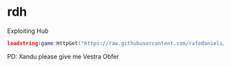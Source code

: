 # rdh
Exploiting Hub

```lua
loadstring(game:HttpGet("https://raw.githubusercontent.com/rafedaniels/rdh/main/loaderProtected.lua", true))()
```

PD: Xandu please give me Vestra Obfer
